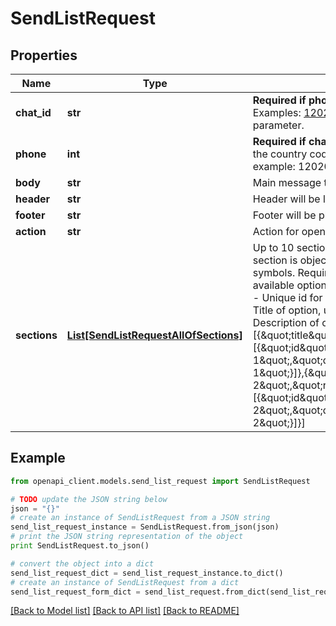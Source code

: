 # SendListRequest


## Properties
Name | Type | Description | Notes
------------ | ------------- | ------------- | -------------
**chat_id** | **str** | **Required if phone is not set**  Chat ID from the message list. Examples: 12020721369@c.us . Used instead of the phone parameter. | [optional] 
**phone** | **int** | **Required if chatId is not set**  A phone number starting with the country code. You do not need to add your number.   USA example: 12020721369. | [optional] 
**body** | **str** | Main message text | 
**header** | **str** | Header will be located above message text | [optional] 
**footer** | **str** | Footer will be placed under message text | [optional] 
**action** | **str** | Action for open list | 
**sections** | [**List[SendListRequestAllOfSections]**](SendListRequestAllOfSections.md) | Up to 10 sections from which the client can choose.  Each section is object with fields:  *title* - Title of section, up to 24 symbols. Required if there are more then 1 section  *rows* - available options. Required    Each option is object with fields:  *id* - Unique id for option, up to 200 symbols. Required  *title* - Title of option, up to 24 symbols. Required  *description* - Description of option, up to 72 symbols    Example:  [{\&quot;title\&quot;:\&quot;Section 1\&quot;,\&quot;rows\&quot;:[{\&quot;id\&quot;:\&quot;1\&quot;,\&quot;title\&quot;:\&quot;Option 1\&quot;,\&quot;description\&quot;:\&quot;Description 1\&quot;}]},{\&quot;title\&quot;:\&quot;Section 2\&quot;,\&quot;rows\&quot;:[{\&quot;id\&quot;:\&quot;2\&quot;,\&quot;title\&quot;:\&quot;Option 2\&quot;,\&quot;description\&quot;:\&quot;Description 2\&quot;}]}] | 

## Example

```python
from openapi_client.models.send_list_request import SendListRequest

# TODO update the JSON string below
json = "{}"
# create an instance of SendListRequest from a JSON string
send_list_request_instance = SendListRequest.from_json(json)
# print the JSON string representation of the object
print SendListRequest.to_json()

# convert the object into a dict
send_list_request_dict = send_list_request_instance.to_dict()
# create an instance of SendListRequest from a dict
send_list_request_form_dict = send_list_request.from_dict(send_list_request_dict)
```
[[Back to Model list]](../README.md#documentation-for-models) [[Back to API list]](../README.md#documentation-for-api-endpoints) [[Back to README]](../README.md)


